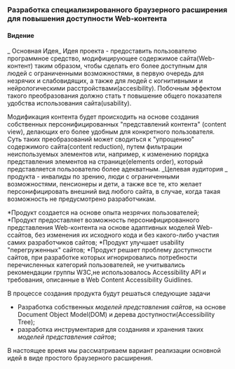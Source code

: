 ### Разработка специализированного  браузерного расширения для повышения доступности Web-контента
#### Видение
_ Основная Идея_
 Идея проекта - предоставить пользователю программное средство, модифицирующее содержимое сайта(Web-контент) таким образом, чтобы сделать его более доступным для людей с ограниченными возможностями, в первую очередь для незрячих и слабовидящих, а также для людей с когнитивными и нейрологическими расстройствами(accesibility). Побочным  эффектом такого преобразования должно стать т  повышение общего показателя удобства использования сайта(usability).

Модификация контента будет происходить на  основе создания собственных персонифицированных "представлений контента" (content view),   делающих его более удобным для конкретного пользователя.  
Суть таких преобразований  может сводиться к "упрощению" содержимого сайта(content reduction), путем фильтрации неиспользуемых  элементов  или, например, к изменению порядка представления элементов на странице(elements order), который представляется  пользователю более адекватным.
_Целевая аудитория _ продукта - инвалиды по зрению, люди с ограниченными возможностями, пенсионеры и дети, а также все те, кто желает персонифицировать внешний вид любого сайта,  в случае, когда такая возможность   не предусмотрено разработчикам.  

*Продукт создается на основе  опыта незрячих пользователей;
*Продукт предоставляет возможность персонифицированного  представления Web-контента на основе  адаптивных моделей  Web-ссайтов, без изменения их исходного кода   и без какого-либо участия самих разработчиков сайтов;
*Продукт улучшает usability "перегруженных" сайтов;
*Продукт решает проблему доступности сайтов, при разработке которых игнорировались потребности перечисленных категорий пользователей, не учитывались рекомендации группы W3C,не использовалось Accessibility API и требования, описанные в Web Content Accessibility Guidlines.

В процессе создания продукта будут решаться следующие задачи
* Разработка  собственных   _моделей представления сайтов_, на основе Document Object Model(DOM) и дерева доступности(Accessibility Tree);
* разработка инструментария  для созданияя и хранения таких _моделей представления сайтов_;

В настоящее время мы рассматриваем  вариант реализации основной идей в виде простого браузерного расширения.
